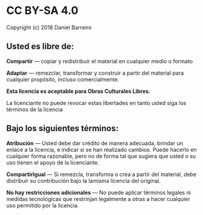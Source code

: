 # CC BY-SA 4.0

Copyright (c) 2018 Daniel Barreiro

## Usted es libre de:

**Compartir** — copiar y redistribuir el material en cualquier medio o formato

**Adaptar** — remezclar, transformar y construir a partir del material para cualquier propósito, incluso comercialmente.

**Esta licencia es aceptable para Obras Culturales Libres.**

La licenciante no puede revocar estas libertades en tanto usted siga los términos de la licencia

## Bajo los siguientes términos:

**Atribución** — Usted debe dar crédito de manera adecuada, brindar un enlace a la licencia, e indicar si se han realizado cambios. Puede hacerlo en cualquier forma razonable, pero no de forma tal que sugiera que usted o su uso tienen el apoyo de la licenciante.

**CompartirIgual** — Si remezcla, transforma o crea a partir del material, debe distribuir su contribución bajo la lamisma licencia del original.

**No hay restricciones adicionales** — No puede aplicar términos legales ni medidas tecnológicas que restrinjan legalmente a otras a hacer cualquier uso permitido por la licencia.
